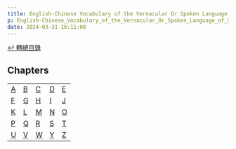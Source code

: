 ```yaml
---
title: English-Chinese Vocabulary of the Vernacular Or Spoken Language of Swatow (英漢汕頭方言口語詞典)
p: English-Chinese_Vocabulary_of_the_Vernacular_Or_Spoken_Language_of_Swatow/chapters
date: 2024-03-31 16:11:00
---
```


[↩️ 轉總目錄](/English-Chinese_Vocabulary_of_the_Vernacular_Or_Spoken_Language_of_Swatow)

## Chapters

|   |   |   |   |   |
| - | - | - | - | - |
|[A](/English-Chinese_Vocabulary_of_the_Vernacular_Or_Spoken_Language_of_Swatow/A)|[B](/English-Chinese_Vocabulary_of_the_Vernacular_Or_Spoken_Language_of_Swatow/B)|[C](/English-Chinese_Vocabulary_of_the_Vernacular_Or_Spoken_Language_of_Swatow/C)|[D](/English-Chinese_Vocabulary_of_the_Vernacular_Or_Spoken_Language_of_Swatow/D)|[E](/English-Chinese_Vocabulary_of_the_Vernacular_Or_Spoken_Language_of_Swatow/E)|
|[F](/English-Chinese_Vocabulary_of_the_Vernacular_Or_Spoken_Language_of_Swatow/F)|[G](/English-Chinese_Vocabulary_of_the_Vernacular_Or_Spoken_Language_of_Swatow/G)|[H](/English-Chinese_Vocabulary_of_the_Vernacular_Or_Spoken_Language_of_Swatow/H)|[I](/English-Chinese_Vocabulary_of_the_Vernacular_Or_Spoken_Language_of_Swatow/I)|[J](/English-Chinese_Vocabulary_of_the_Vernacular_Or_Spoken_Language_of_Swatow/J)|
|[K](/English-Chinese_Vocabulary_of_the_Vernacular_Or_Spoken_Language_of_Swatow/K)|[L](/English-Chinese_Vocabulary_of_the_Vernacular_Or_Spoken_Language_of_Swatow/L)|[M](/English-Chinese_Vocabulary_of_the_Vernacular_Or_Spoken_Language_of_Swatow/M)|[N](/English-Chinese_Vocabulary_of_the_Vernacular_Or_Spoken_Language_of_Swatow/N)|[O](/English-Chinese_Vocabulary_of_the_Vernacular_Or_Spoken_Language_of_Swatow/O)|
|[P](/English-Chinese_Vocabulary_of_the_Vernacular_Or_Spoken_Language_of_Swatow/P)|[Q](/English-Chinese_Vocabulary_of_the_Vernacular_Or_Spoken_Language_of_Swatow/Q)|[R](/English-Chinese_Vocabulary_of_the_Vernacular_Or_Spoken_Language_of_Swatow/R)|[S](/English-Chinese_Vocabulary_of_the_Vernacular_Or_Spoken_Language_of_Swatow/S)|[T](/English-Chinese_Vocabulary_of_the_Vernacular_Or_Spoken_Language_of_Swatow/T)|
|[U](/English-Chinese_Vocabulary_of_the_Vernacular_Or_Spoken_Language_of_Swatow/U)|[V](/English-Chinese_Vocabulary_of_the_Vernacular_Or_Spoken_Language_of_Swatow/V)|[W](/English-Chinese_Vocabulary_of_the_Vernacular_Or_Spoken_Language_of_Swatow/W)|[Y](/English-Chinese_Vocabulary_of_the_Vernacular_Or_Spoken_Language_of_Swatow/Y)|[Z](/English-Chinese_Vocabulary_of_the_Vernacular_Or_Spoken_Language_of_Swatow/Z)|
